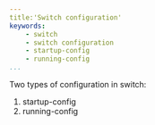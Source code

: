 ```yaml
---
title:'Switch configuration'
keywords: 
    - switch
    - switch configuration
    - startup-config
    - running-config
...
```



Two types of configuration in switch:
1. startup-config
2. running-config